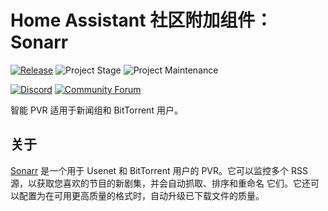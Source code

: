 # Home Assistant 社区附加组件：Sonarr

[![Release][release-shield]][release] ![Project Stage][project-stage-shield] ![Project Maintenance][maintenance-shield]

[![Discord][discord-shield]][discord] [![Community Forum][forum-shield]][forum]

智能 PVR 适用于新闻组和 BitTorrent 用户。

## 关于

[Sonarr] 是一个用于 Usenet 和 BitTorrent 用户的 PVR。它可以监控多个 RSS
源，以获取您喜欢的节目的新剧集，并会自动抓取、排序和重命名
它们。它还可以配置为在可用更高质量的格式时，自动升级已下载文件的质量。

[Sonarr]: https://sonarr.tv/

[discord-shield]: https://img.shields.io/discord/330944238910963714.svg
[discord]: https://discord.gg/c5DvZ4e
[forum-shield]: https://img.shields.io/badge/community-forum-brightgreen.svg
[forum]: https://community.home-assistant.io/t/?u=frenck
[maintenance-shield]: https://img.shields.io/maintenance/yes/2025.svg
[project-stage-shield]: https://img.shields.io/badge/project%20stage-experimental-yellow.svg
[release-shield]: https://img.shields.io/badge/version-v0.3.2-blue.svg
[release]: https://github.com/hassio-addons/addon-sonarr/tree/v0.3.2